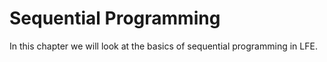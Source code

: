 # Sequential Programming

In this chapter we will look at the basics of sequential programming in LFE.
